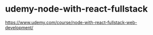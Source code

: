 # udemy-node-with-react-fullstack
https://www.udemy.com/course/node-with-react-fullstack-web-development/
